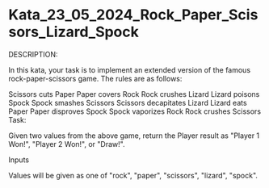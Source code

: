 # Kata_23_05_2024_Rock_Paper_Scissors_Lizard_Spock

DESCRIPTION:

In this kata, your task is to implement an extended version of the famous rock-paper-scissors game. The rules are as follows:

Scissors cuts Paper
Paper covers Rock
Rock crushes Lizard
Lizard poisons Spock
Spock smashes Scissors
Scissors decapitates Lizard
Lizard eats Paper
Paper disproves Spock
Spock vaporizes Rock
Rock crushes Scissors
Task:

Given two values from the above game, return the Player result as "Player 1 Won!", "Player 2 Won!", or "Draw!".

Inputs

Values will be given as one of "rock", "paper", "scissors", "lizard", "spock".
